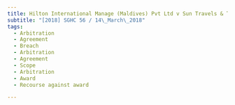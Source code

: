 ```yaml
---
title: Hilton International Manage (Maldives) Pvt Ltd v Sun Travels & Tours Pvt Ltd 
subtitle: "[2018] SGHC 56 / 14\_March\_2018"
tags:
  - Arbitration
  - Agreement
  - Breach
  - Arbitration
  - Agreement
  - Scope
  - Arbitration
  - Award
  - Recourse against award

---
```


